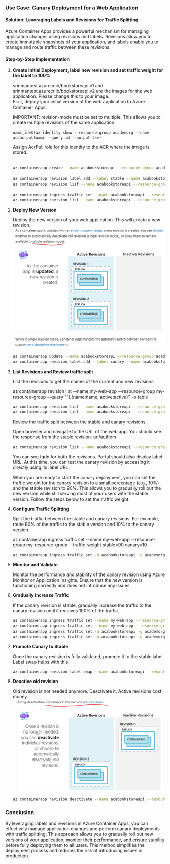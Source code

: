 
### Use Case: Canary Deployment for a Web Application

#### Solution: Leveraging Labels and Revisions for Traffic Splitting

Azure Container Apps provides a powerful mechanism for managing application changes using revisions and labels. Revisions allow you to create immutable snapshots of your application, and labels enable you to manage and route traffic between these revisions.

#### Step-by-Step Implementation

1. **Create Initial Deployment, label new revision and set traffic weight for the label to 100%**

   
   srinmantest.azurecr.io/bookstoreapi:v1 and srinmantest.azurecr.io/bookstoreapi:v2 are the images for the web application. Please change this to your image.  
   First, deploy your initial version of the web application to Azure Container Apps.

   IMPORTANT: revision-mode must be set to multiple. This allows you to create multiple revisions of the same application.  


   ``` 
   uami_id=$(az identity show --resource-group academorg --name acaacrpulluami --query id --output tsv)
   ```
   Assign AcrPull role for this identity to the ACR where the image is stored.
   ```bash

   az containerapp create --name acabookstoreapi --resource-group academorg --environment acaenv1 --workload-profile-name "Consumption" --image srinmantest.azurecr.io/bookstoreapi:v1 --target-port 5000 --ingress external --revisions-mode multiple --revision-suffix v1 --query properties.configuration.ingress.fqdn --registry-identity $uami_id --registry-server srinmantest.azurecr.io --min-replicas 1 --max-replicas 3    

   az containerapp revision label add --label stable --name acabookstoreapi --resource-group academorg --revision acabookstoreapi--v1 
   az containerapp revision list --name acabookstoreapi --resource-group academorg  -o table

   az containerapp ingress traffic set --name acabookstoreapi --resource-group academorg --label-weight stable=100
   az containerapp revision list --name acabookstoreapi --resource-group academorg -o table

   ```

2. **Deploy New Version**

   Deploy the new version of your web application. This will create a new revision.
![alt text](images/image-13.png)
   ```bash
   az containerapp update --name acabookstoreapi --resource-group academorg --image srinmantest.azurecr.io/bookstoreapi:v2 --min-replicas 1 --max-replicas 3 --revision-suffix v2 
   az containerapp revision label add --label canary --name acabookstoreapi --resource-group academorg --revision acabookstoreapi--v2
   ```

3. **List Revisions and Review traffic split**

   List the revisions to get the names of the current and new revisions.


   az containerapp revision list --name my-web-app --resource-group my-resource-group --query "[].{name:name, active:active}" -o table   

   ```bash
   az containerapp revision list --name acabookstoreapi --resource-group academorg 
   az containerapp revision list --name acabookstoreapi --resource-group academorg -o table
   ```
   
   Review the traffic split between the stable and canary revisions.

   Open browser and navigate to the URL of the web app. You should see the response from the stable revision.   url/authors
   
   ```bash
   az containerapp revision list --name acabookstoreapi --resource-group academorg --query "[].properties.fqdn" -o tsv
   ```
   You can see fqdn for both the revisions.   Portal should also display label URL.  At this time, you can test the canary revision by accessing it directly using its label URL. 

   When you are ready to start the canary deployment, you can set the traffic weight for the canary revision to a small percentage (e.g., 10%) and the stable revision to 90%. This allows you to gradually roll out the new version while still serving most of your users with the stable version.  Follow the steps below to set the traffic weight.


4. **Configure Traffic Splitting**

   Split the traffic between the stable and canary revisions. For example, route 90% of the traffic to the stable version and 10% to the canary version.

   az containerapp ingress traffic set --name my-web-app --resource-group my-resource-group --traffic-weight stable=90 canary=10
  
   ```bash
   az containerapp ingress traffic set -n acabookstoreapi -g academorg --label-weight stable=90 canary=10
   ```

5. **Monitor and Validate**

   Monitor the performance and stability of the canary revision using Azure Monitor or Application Insights. Ensure that the new version is functioning correctly and does not introduce any issues.

6. **Gradually Increase Traffic**

   If the canary revision is stable, gradually increase the traffic to the canary revision until it receives 100% of the traffic.

   ```bash
   az containerapp ingress traffic set --name my-web-app --resource-group my-resource-group --traffic-weight stable=50 canary=50
   az containerapp ingress traffic set --name my-web-app --resource-group my-resource-group --traffic-weight stable=0 canary=100
   az containerapp ingress traffic set -n acabookstoreapi -g academorg --label-weight stable=50 canary=50
   az containerapp ingress traffic set -n acabookstoreapi -g academorg --label-weight stable=0 canary=100


   ```

7. **Promote Canary to Stable**

   Once the canary revision is fully validated, promote it to the stable label. Label swap helps with this. 

   ```bash
   az containerapp revision label swap --name acabookstoreapi --resource-group academorg --source canary --target stable
   ```

8. **Deactive old revision**

   Old revision is not needed anymore. Deactivate it. Active revisions cost money.
![alt text](images/image-14.png)
   ```bash
   az containerapp revision deactivate --name acabookstoreapi --resource-group academorg --revision acabookstoreapi--v1
   ```

### Conclusion

By leveraging labels and revisions in Azure Container Apps, you can effectively manage application changes and perform canary deployments with traffic splitting. This approach allows you to gradually roll out new versions of your application, monitor their performance, and ensure stability before fully deploying them to all users. This method simplifies the deployment process and reduces the risk of introducing issues in production.